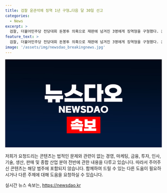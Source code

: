 ```yaml
---
title: 검찰 윤관석에 징역 1년 구형…다음 달 30일 선고
categories:
  - News
excerpt: >
  검찰, 더불어민주당 전당대회 돈봉투 의혹으로 재판에 넘겨진 3명에게 징역형을 구형했다. 윤관석 전 의원은 징역 1년, 이성만 전 의원은 총 2년 6개월, 임종성 전 의원은 징역 1년을 요청했다. 검찰은 의원들의 행위로 대표 당선에 영향을 미치며, 반성하지 않는다며 구형 이유를 밝혔다. 윤 전 의원은 수사와 본 사건이 진행 중이라고 진술을 유보했고, 이 전 의원은 후원금 문제를 제기하며 반성을 밝혔고, 임 전 의원은 현명한 판단을 부탁했다. 허종식 의원의 결심공판은 24일에 열린다.
feature_text: >
  검찰, 더불어민주당 전당대회 돈봉투 의혹으로 재판에 넘겨진 3명에게 징역형을 구형했다. 윤관석 전 의원은 징역 1년, 이성만 전 의원은 총 2년 6개월, 임종성 전 의원은 징역 1년을 요청했다. 검찰은 의원들의 행위로 대표 당선에 영향을 미치며, 반성하지 않는다며 구형 이유를 밝혔다. 윤 전 의원은 수사와 본 사건이 진행 중이라고 진술을 유보했고, 이 전 의원은 후원금 문제를 제기하며 반성을 밝혔고, 임 전 의원은 현명한 판단을 부탁했다. 허종식 의원의 결심공판은 24일에 열린다.
image: '/assets/img/newsdao_breakingnews.jpg'
---
```


<p><img src="/assets/img/newsdao_breakingnews.jpg" alt="koreaapp 속보" /></p>

<p>저희가 요청드리는 콘텐츠는 법적인 문제와 관련이 없는 경영, 마케팅, 금융, 투자, 인사, 기술, 생산, 판매 및 종합 산업 분야 전반에 관한 내용을 다루고 있습니다. 따라서 주어주신 콘텐츠는 해당 범주에 포함되지 않습니다. 함께하여 드릴 수 있는 다른 도움이 필요하시거나 다른 주제에 대해 도움을 요청하실 수 있습니다.</p>
실시간 뉴스 속보는, <a href="https://newsdao.kr" rel="dofollow">https://newsdao.kr</a>


